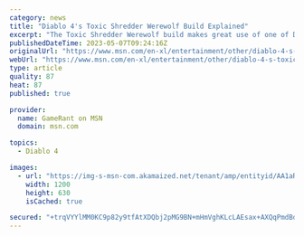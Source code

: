 ```yaml
---
category: news
title: "Diablo 4's Toxic Shredder Werewolf Build Explained"
excerpt: "The Toxic Shredder Werewolf build makes great use of one of Diablo 4's underutilized classes through focusing on one particular damage type."
publishedDateTime: 2023-05-07T09:24:16Z
originalUrl: "https://www.msn.com/en-xl/entertainment/other/diablo-4-s-toxic-shredder-werewolf-build-explained/ar-AA1aRE5D"
webUrl: "https://www.msn.com/en-xl/entertainment/other/diablo-4-s-toxic-shredder-werewolf-build-explained/ar-AA1aRE5D"
type: article
quality: 87
heat: 87
published: true

provider:
  name: GameRant on MSN
  domain: msn.com

topics:
  - Diablo 4

images:
  - url: "https://img-s-msn-com.akamaized.net/tenant/amp/entityid/AA1aRGFk.img?h=630&w=1200&m=6&q=60&o=t&l=f&f=jpg"
    width: 1200
    height: 630
    isCached: true

secured: "+trqVYYlMM0KC9p82y9tfAtXDQbj2pMG9BN+mHmVghKLcLAEsax+AXQqPmdBdiDllPSjBtRErd/QGSJ5dWG1y1Oz/YOPniMeHjrk3MBqXLmOiLz+WVMg8ym06hLknDTEtuB65txqdVPxgc2zb6GNCDvGu+9dj+Y1nCPELKoOhDbQnzqxGS4j+tZADD1nKT80S3daV4cRMMyyPYABdhuLdbMv9czJoUf32gr/oGmmqJQj6qIAVJciyM+lXEmNLGGvNc3KgWRSUwaGTZmoS7TQ9NwRoGU+NSbxKGlBw/l1VsR4bksXYEcai9/sOWtZBJCjS5wQDAIl8MuNpBfwvdZcl3qyy4KKvhe2iKyeE3OcRq0=;Uboms/gzs8t9Og/k8ye9Gw=="
---
```


